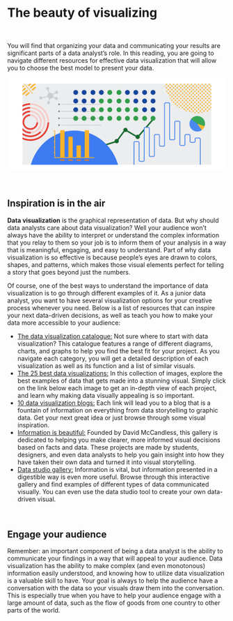 # The beauty of visualizing

&nbsp;

You will find that organizing your data and communicating your results are significant parts of a data analyst’s role. In this reading, you are going to navigate different resources for effective data visualization that will allow you to choose the best model to present your data. 

![img](img/viz9.png)

&nbsp;

## Inspiration is in the air

**Data visualization** is the graphical representation of data. But why should data analysts care about data visualization? Well your audience won’t always have the ability to interpret or understand the complex information that you relay to them so your job is to inform them of your analysis in a way that is meaningful, engaging, and easy to understand. Part of why data visualization is so effective is because people’s eyes are drawn to colors, shapes, and patterns, which makes those visual elements perfect for telling a story that goes beyond just the numbers. 

Of course, one of the best ways to understand the importance of data visualization is to go through different examples of it. As a junior data analyst, you want to have several visualization options for your creative process whenever you need. Below is a list of resources that can inspire your next data-driven decisions, as well as teach you how to make your data more accessible to your audience:

* [The data visualization catalogue:](https://datavizcatalogue.com/#google_vignette) Not sure where to start with data visualization? This catalogue features a range of different diagrams, charts, and graphs to help you find the best fit for your project. As you navigate each category, you will get a detailed description of each visualization as well as its function and a list of similar visuals. 
* [The 25 best data visualizations:](https://visme.co/blog/best-data-visualizations/) In this collection of images, explore the best examples of data that gets made into a stunning visual. Simply click on the link below each image to get an in-depth view of each project, and learn why making data visually appealing is so important.
* [10 data visualization blogs:](https://www.tableau.com/learn/articles/best-data-visualization-blogs) Each link will lead you to a blog that is a fountain of information on everything from data storytelling to graphic data. Get your next great idea or just browse through some visual inspiration.  
* [Information is beautiful:](https://informationisbeautiful.net/wdvp/gallery-2019/) Founded by David McCandless, this gallery is dedicated to helping you make clearer, more informed visual decisions based on facts and data. These projects are made by students, designers, and even data analysts to help you gain insight into how they have taken their own data and turned it into visual storytelling.
* [Data studio gallery:](https://datastudio.google.com/gallery?category=visualization) Information is vital, but information presented in a digestible way is even more useful. Browse through this interactive gallery and find examples of different types of data communicated visually. You can even use the data studio tool to create your own data-driven visual.

&nbsp;

## Engage your audience

Remember: an important component of being a data analyst is the ability to communicate your findings in a way that will appeal to your audience. Data visualization has the ability to make complex (and even monotonous) information easily understood, and knowing how to utilize data visualization is a valuable skill to have. Your goal is always to help the audience have a conversation with the data so your visuals draw them into the conversation. This is especially true when you have to help your audience engage with a large amount of data, such as the flow of goods from one country to other parts of the world.
